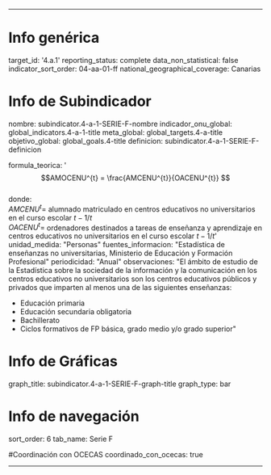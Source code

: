 ---

# Info genérica
target_id: '4.a.1'
reporting_status: complete
data_non_statistical: false
indicator_sort_order: 04-aa-01-ff
national_geographical_coverage: Canarias

# Info de Subindicador
nombre: subindicator.4-a-1-SERIE-F-nombre
indicador_onu_global: global_indicators.4-a-1-title
meta_global: global_targets.4-a-title
objetivo_global: global_goals.4-title
definicion: subindicator.4-a-1-SERIE-F-definicion

formula_teorica: '$$AMOCENU^{t} = \frac{AMCENU^{t}}{OACENU^{t}} $$ <br>
donde: <br>
$AMCENU^{t} =$ alumnado matriculado en centros educativos no universitarios en el curso escolar $t-1/t$ <br>
$OACENU^{t} =$ ordenadores destinados a tareas de enseñanza y aprendizaje en centros educativos no universitarios en el curso
escolar $t-1/t$'
unidad_medida: "Personas"
fuentes_informacion: "Estadística de enseñanzas no universitarias, Ministerio de Educación y Formación Profesional"
periodicidad: "Anual"
observaciones: "El ámbito de estudio de la Estadística sobre la sociedad de la información y la comunicación en los centros educativos no universitarios son los centros educativos públicos y privados que imparten al menos una de las siguientes enseñanzas: <br>
- Educación primaria <br>
- Educación secundaria obligatoria <br>
- Bachillerato <br>
- Ciclos formativos de FP básica, grado medio y/o grado superior"

# Info de Gráficas
graph_title: subindicator.4-a-1-SERIE-F-graph-title
graph_type: bar

# Info de navegación
sort_order: 6
tab_name: Serie F

#Coordinación con OCECAS
coordinado_con_ocecas: true

---